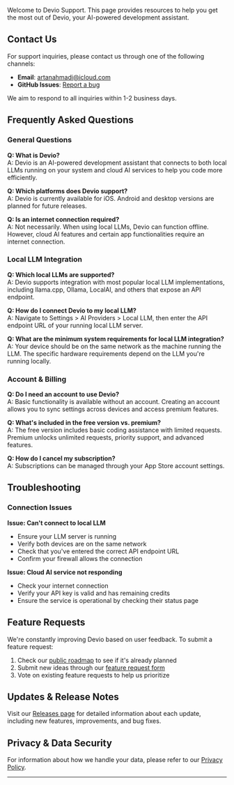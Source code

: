 Welcome to Devio Support. This page provides resources to help you get the most out of Devio, your AI-powered development assistant.

## Contact Us

For support inquiries, please contact us through one of the following channels:

- **Email**: artanahmadi@icloud.com
- **GitHub Issues**: [Report a bug](https://github.com/callmeartan/devio/issues/new?template=bug_report.md)

We aim to respond to all inquiries within 1-2 business days.

## Frequently Asked Questions

### General Questions

**Q: What is Devio?**  
A: Devio is an AI-powered development assistant that connects to both local LLMs running on your system and cloud AI services to help you code more efficiently.

**Q: Which platforms does Devio support?**  
A: Devio is currently available for iOS. Android and desktop versions are planned for future releases.

**Q: Is an internet connection required?**  
A: Not necessarily. When using local LLMs, Devio can function offline. However, cloud AI features and certain app functionalities require an internet connection.

### Local LLM Integration

**Q: Which local LLMs are supported?**  
A: Devio supports integration with most popular local LLM implementations, including llama.cpp, Ollama, LocalAI, and others that expose an API endpoint.

**Q: How do I connect Devio to my local LLM?**  
A: Navigate to Settings > AI Providers > Local LLM, then enter the API endpoint URL of your running local LLM server.

**Q: What are the minimum system requirements for local LLM integration?**  
A: Your device should be on the same network as the machine running the LLM. The specific hardware requirements depend on the LLM you're running locally.

### Account & Billing

**Q: Do I need an account to use Devio?**  
A: Basic functionality is available without an account. Creating an account allows you to sync settings across devices and access premium features.

**Q: What's included in the free version vs. premium?**  
A: The free version includes basic coding assistance with limited requests. Premium unlocks unlimited requests, priority support, and advanced features.

**Q: How do I cancel my subscription?**  
A: Subscriptions can be managed through your App Store account settings.

## Troubleshooting

### Connection Issues

**Issue: Can't connect to local LLM**  
- Ensure your LLM server is running
- Verify both devices are on the same network
- Check that you've entered the correct API endpoint URL
- Confirm your firewall allows the connection

**Issue: Cloud AI service not responding**  
- Check your internet connection
- Verify your API key is valid and has remaining credits
- Ensure the service is operational by checking their status page

## Feature Requests

We're constantly improving Devio based on user feedback. To submit a feature request:

1. Check our [public roadmap](https://github.com/username/devio/roadmap) to see if it's already planned
2. Submit new ideas through our [feature request form](https://github.com/username/devio/issues/new?template=feature_request.md)
3. Vote on existing feature requests to help us prioritize

## Updates & Release Notes

Visit our [Releases page](https://github.com/username/devio/releases) for detailed information about each update, including new features, improvements, and bug fixes.

## Privacy & Data Security

For information about how we handle your data, please refer to our [Privacy Policy](https://github.com/callmeartan/devio/privacy-policy).

---

